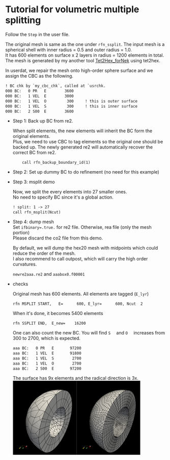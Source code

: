# Tutorial for volumetric multiple splitting

Follow the `Step` in the user file.    

The original mesh is same as the one under `rfn_ssplit`.
The input mesh is a spherical shell with inner radius = 0.5 and outer radius = 1.0.    
It has 600 elements on surface x 2 layers in radius = 1200 elements in total. 
The mesh is generated by my another tool [Tet2Hex_forNek](https://github.com/yslan/Tet2Hex_forNek) using tet2hex.  

In userdat, we repair the mesh onto high-order sphere surface and we assign the CBC as the following.
```
! BC chk by `my_cbc_chk`, called at `usrchk.
000 BC:   0 PR   E        3600
000 BC:   1 VEL  E        3000
000 BC:   1 VEL  O         300     ! this is outer surface
000 BC:   1 VEL  S         300     ! this is inner surface
000 BC:   2 S00  E        3600     
```

- Step 1: Back up BC from re2.
  
  When split elements, the new elements will inherit the BC form the original elements.   
  Plus, we need to use CBC to tag elements so the original one should be backed up.
  The newly generated re2 will automatically recover the correct BC from re2.

  ```
      call rfn_backup_boundary_id(1)
  ```

- Step 2: Set up dummy BC to do refinement (no need for this example)

- Step 3: msplit demo       

  Now, we split the every elements into 27 smaller ones.    
  No need to specify BC since it's a global action.      
  ```
  ! split: 1 -> 27
  call rfn_msplit(Ncut)
  ```
     
- Step 4: dump mesh     
  Set `ifbinary=.true.` for re2 file. Otherwise, rea file (only the mesh portion)      
  Please discard the co2 file from this demo.

  By default, we will dump the hex20 mesh with midpoints which could reduce the order of the mesh.   
  I also recommend to call outpost, which will carry the high order curvatures.     

  `newre2aaa.re2` and `aaabox0.f00001`

- checks

  Original mesh has 600 elements. All elements are tagged (`E_lyr`)
  ```
  rfn MSPLIT START,   E=      600, E_lyr=      600, Ncut  2
  ```

  When it's done, it becomes 5400 elements
  ```
  rfn SSPLIT END,  E_new=    16200
  ```         

  One can also count the new BC. You will find `S  ` and `O  ` increases from 300 to 2700, which is expected.
  ```
  aaa BC:   0 PR   E       97200
  aaa BC:   1 VEL  E       91800
  aaa BC:   1 VEL  S        2700
  aaa BC:   1 VEL  O        2700
  aaa BC:   2 S00  E       97200
  ```

  The surface has 9x elements and the radical direction is 3x.    
  <img src="img3.png" width="400"/>

